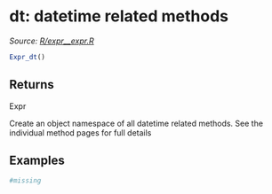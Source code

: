 # dt: datetime related methods

*Source: [R/expr__expr.R](https://github.com/pola-rs/r-polars/tree/main/R/expr__expr.R)*

```r
Expr_dt()
```

## Returns

Expr

Create an object namespace of all datetime related methods. See the individual method pages for full details

## Examples

<pre class='r-example'><code><span class='r-in'><span><span class='co'>#missing</span></span></span>
<span class='r-in'></span>
 </code></pre>